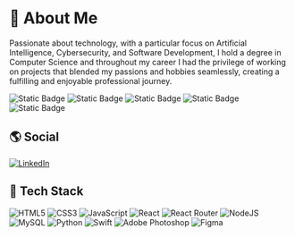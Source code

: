 # :bust_in_silhouette: About Me
Passionate about technology, with a particular focus on Artificial Intelligence, Cybersecurity, and Software Development, I hold a degree in Computer Science and throughout my career I had the privilege of working on projects that blended my passions and hobbies seamlessly, creating a fulfilling and enjoyable professional journey.

![Static Badge](https://img.shields.io/badge/Artificial%20Intelligence-2074FA) ![Static Badge](https://img.shields.io/badge/Cybersecurity-5920FA) ![Static Badge](https://img.shields.io/badge/Web%20Development-202FFA) ![Static Badge](https://img.shields.io/badge/Full%20Stack%20Developer-20B8FA) ![Static Badge](https://img.shields.io/badge/Computer%20Science-A020FA)

## :earth_americas: Social
[![LinkedIn](https://img.shields.io/badge/LinkedIn-%230077B5.svg?logo=linkedin&logoColor=white)](https://linkedin.com/in/zibelli)

## :floppy_disk: Tech Stack
![HTML5](https://img.shields.io/badge/html5-%23E34F26.svg?style=for-the-badge&logo=html5&logoColor=white) ![CSS3](https://img.shields.io/badge/css3-%231572B6.svg?style=for-the-badge&logo=css3&logoColor=white) ![JavaScript](https://img.shields.io/badge/javascript-%23323330.svg?style=for-the-badge&logo=javascript&logoColor=%23F7DF1E) ![React](https://img.shields.io/badge/react-%2320232a.svg?style=for-the-badge&logo=react&logoColor=%2361DAFB) ![React Router](https://img.shields.io/badge/React_Router-CA4245?style=for-the-badge&logo=react-router&logoColor=white) ![NodeJS](https://img.shields.io/badge/node.js-6DA55F?style=for-the-badge&logo=node.js&logoColor=white) ![MySQL](https://img.shields.io/badge/mysql-%2300000f.svg?style=for-the-badge&logo=mysql&logoColor=white) ![Python](https://img.shields.io/badge/python-3670A0?style=for-the-badge&logo=python&logoColor=ffdd54) ![Swift](https://img.shields.io/badge/swift-F54A2A?style=for-the-badge&logo=swift&logoColor=white) ![Adobe Photoshop](https://img.shields.io/badge/adobe%20photoshop-%2331A8FF.svg?style=for-the-badge&logo=adobe%20photoshop&logoColor=white) ![Figma](https://img.shields.io/badge/figma-%23F24E1E.svg?style=for-the-badge&logo=figma&logoColor=white)
